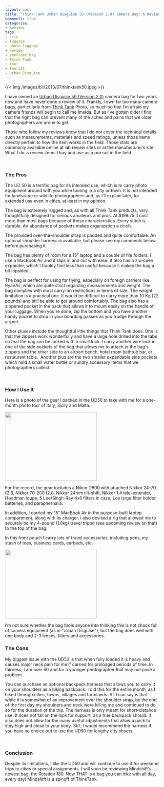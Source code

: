 ```yaml
---
layout: post
title: "Think Tank Urban Disguise 50 (Version 2.0) Camera Bag: A Review"
comments: true
categories:
- Reviews
tags:
- city
- luggage
- photo luggage
- review
- shoulder bag
- Think Tank
- tour
- tourist
- Urban Disguise
---
```


{{<  img /images/bli/2013/07/thinktank50.jpeg  >}}

I have owned an <a href="http://www.thinktankphoto.com/products/urban-disguise-50-v2.aspx">Urban Disguise 50 (Version 2.0)</a> camera bag for two years now and have never done a review of it. Frankly, I own far too many camera bags, particularly from <a href="http://www.thinktankphoto.com/">Think Tank</a> Photo, so much so that I’m afraid my camera friends will begin to call me Imelda. But as I’ve gotten older I find that the right bag can prevent many of the aches and pains that we older photographers are prone to get.

<!--more-->

Those who follow my reviews know that I do not cover the technical details such as measurements, materials and speed ratings, unless those items directly pertain to how the item works in the field. Those stats are commonly available online at lab review sites or at the manufacturer’s site. What I do is review items I buy and use as a pro out in the field.

 
### The Pros

The UD 50 is a terrific bag for its intended use, which is to carry photo equipment around with you while touring in a city or town. It is not intended for landscape or wildlife photographers and, as I’ll explain later, for extended use even in cities, at least in my opinion.

The bag is extremely rugged and, as with all Think Tank products, very thoughtfully designed for serious amateurs and pros. At $199.75 it cost more than most bags because of those characteristics. Every stitch is durable. An abundance of pockets makes organization a cinch.

The provided over-the-shoulder strap is padded and quite comfortable. An optional shoulder harness is available, but please see my comments below before purchasing it.

The bag has plenty of room for a 15” laptop and a couple of file folders. I use a MacBook Air and it slips in and out with ease. It also has a zip-open expander, which I frankly find less than useful because it makes the bag a bit lopsided.

The bag is perfect for using for flying, especially on foreign carriers like RyanAir, which are quite strict regarding measurements and weight. The bag complies with most carry-on restrictions in terms of size. The weight limitation is a practical one. It would be difficult to carry more than 10 Kg (22 pounds) and still be able to get around comfortably. The bag also has a zippered pocket in the back that allows it to mount easily on the handle of your luggage. When you're done, zip the bottom and you have another handy pocket to drop in your boarding passes as you trudge through the airport.

Other pluses include the thoughtful little things that Think Tank does. One is that the zippers work wonderfully and have a large hole drilled into the tabs so that the bag can be locked with a small lock. I carry another wire lock in one of the side pockets of the bag that allows me to attach to the bag's zippers and the other side to an airport bench, hotel room bathtub bar, or restaurant table.  Another plus are the two smaller expandable side pockets which hold a small water bottle or sundry accessory items that we photographers collect.

 
### How I Use It

Here is a photo of the gear I packed in the UD50 to take with me for a one-month photo tour of Italy, Sicily and Malta.

<a href="http://blog.lesterpickerphoto.com/wp-content/uploads/2013/06/photo.jpg"><img class="size-medium wp-image-2794" title="photo" src="http://blog.lesterpickerphoto.com/wp-content/uploads/2013/06/photo-300x225.jpg" alt="" width="300" height="225"></a>

For the record, the gear includes a Nikon D800 with attached Nikkor 24-70 f2.8, Nikkor 70-200 f2.8, Nikkor 24mm tilt-shift, Nikkor 1.4 tele-extender, Hoodman loupe, 5 Lee/Singh-Ray 4x6 filters in case, Lee large filter holder, batteries, and paraphernalia.

In addition, I carried my 15” MacBook Air in the purpose-built laptop compartment, along with its charger. I also devised a rig that allowed me to securely tie my 4-pound (1.8kg) travel tripod (see upcoming review on that) to the top of the bag.

In this front pouch I carry lots of travel accessories, including pens, my stash of teas, business cards, earbuds, etc.

<a href="http://blog.lesterpickerphoto.com/wp-content/uploads/2013/06/photo-copy.jpg"><img class="alignnone size-medium wp-image-2795" title="photo copy" src="http://blog.lesterpickerphoto.com/wp-content/uploads/2013/06/photo-copy-300x225.jpg" alt="" width="300" height="225"></a>


I’m not sure whether the bag fools anyone into thinking this is not chock full of camera equipment (as in "Urban Disguise"), but the bag does well with one body and 2-3 lenses, filters and accessories.

### The Cons

My biggest issue with the UD50 is that when fully loaded it is heavy and causes major neck pain for me if carried for prolonged periods of time. In fairness, I am over 60 and for a younger photographer that may not pose a problem.

You can purchase an optional backpack harness that allows you to carry it on your shoulders as a hiking backpack. I did this for the entire month, as I hiked through cities, towns, villages and farmlands. All I can say is that while it is somewhat of an improvement over the shoulder strap, by the end of the first day my shoulders and neck were killing me and continued to do so for the duration of the trip. The harness is only meant for short-distance use. It does not fall on the hips for support, as a true backpack should. It also does not allow for the many useful adjustments that allow a pack to stay high and close to your body. Still, I would recommend the harness if you have no choice but to use the UD50 for lengthy city shoots.

 
### Conclusion

Despite its limitations, I like the UD50 and will continue to use it for weekend trips to cities or special assignments. I will soon be reviewing Mindshift’s newest bag, the Rotation 180. Now THAT is a bag you can hike with all day, every day! Mindshift is a spinoff of ThinkTank.